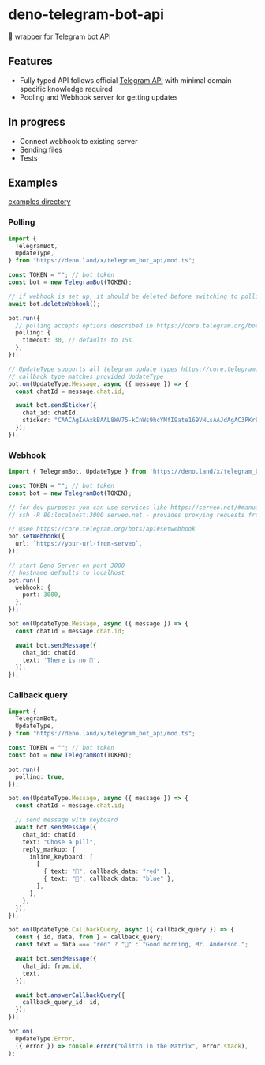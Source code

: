 # deno-telegram-bot-api
🦕 wrapper for Telegram bot API 

## Features
- Fully typed API follows official [Telegram API](https://core.telegram.org/bots/api) 
with minimal domain specific knowledge required
- Pooling and Webhook server for getting updates

## In progress
- Connect webhook to existing server
- Sending files
- Tests

## Examples
[examples directory](https://github.com/dfvgbh/deno-telegram-bot-api/tree/master/examples)

### Polling
```ts
import {
  TelegramBot,
  UpdateType,
} from "https://deno.land/x/telegram_bot_api/mod.ts";

const TOKEN = ""; // bot token
const bot = new TelegramBot(TOKEN);

// if webhook is set up, it should be deleted before switching to polling
await bot.deleteWebhook();

bot.run({
  // polling accepts options described in https://core.telegram.org/bots/api#getupdates
  polling: {
    timeout: 30, // defaults to 15s
  },
});

// UpdateType supports all telegram update types https://core.telegram.org/bots/api#update
// callback type matches provided UpdateType
bot.on(UpdateType.Message, async ({ message }) => {
  const chatId = message.chat.id;

  await bot.sendSticker({
    chat_id: chatId,
    sticker: "CAACAgIAAxkBAAL8WV75-kCnWs9hcYMfI9ate169VHLsAAJdAgAC3PKrB6IOmSPgo_bnGgQ",
  });
});
```

### Webhook
```ts
import { TelegramBot, UpdateType } from 'https://deno.land/x/telegram_bot_api/mod.ts';

const TOKEN = ""; // bot token
const bot = new TelegramBot(TOKEN);

// for dev purposes you can use services like https://serveo.net/#manual
// ssh -R 80:localhost:3000 serveo.net - provides proxying requests from public HTTPS server to localhost:3000

// @see https://core.telegram.org/bots/api#setwebhook
bot.setWebhook({
  url: `https://your-url-from-serveo`,
});

// start Deno Server on port 3000
// hostname defaults to localhost
bot.run({
  webhook: {
    port: 3000,
  },
});

bot.on(UpdateType.Message, async ({ message }) => {
  const chatId = message.chat.id;

  await bot.sendMessage({
    chat_id: chatId,
    text: 'There is no 🥄',
  });
});

```

### Callback query
```ts
import {
  TelegramBot,
  UpdateType,
} from "https://deno.land/x/telegram_bot_api/mod.ts";

const TOKEN = ""; // bot token
const bot = new TelegramBot(TOKEN);

bot.run({
  polling: true,
});

bot.on(UpdateType.Message, async ({ message }) => {
  const chatId = message.chat.id;

  // send message with keyboard
  await bot.sendMessage({
    chat_id: chatId,
    text: "Chose a pill",
    reply_markup: {
      inline_keyboard: [
        [
          { text: "🔴", callback_data: "red" },
          { text: "🔵", callback_data: "blue" },
        ],
      ],
    },
  });
});

bot.on(UpdateType.CallbackQuery, async ({ callback_query }) => {
  const { id, data, from } = callback_query;
  const text = data === "red" ? "🐰" : "Good morning, Mr. Anderson.";

  await bot.sendMessage({
    chat_id: from.id,
    text,
  });

  await bot.answerCallbackQuery({
    callback_query_id: id,
  });
});

bot.on(
  UpdateType.Error,
  ({ error }) => console.error("Glitch in the Matrix", error.stack),
);
```
